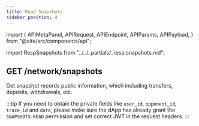 ```yaml
---
title: Read Snapshots
sidebar_position: 4
---
```


import {
  APIMetaPanel,
  APIRequest,
  APIEndpoint,
  APIParams,
  APIPayload,
} from "@site/src/components/api";

import RespSnapshots from "../../_partials/_resp.snapshots.md";

## GET /network/snapshots

Get snapshot records public information, which including transfers, deposits, withdrawals, etc.

<APIEndpoint url="/network/snapshots?offset=:offset&limit=:limit&asset=:asset&order=:order" />

<APIMetaPanel scope="" />

<APIParams
  p-offset="Pagination start time, RFC3339Nano format, e.g. `2020-12-12T12:12:12.999999999Z`"
  p-offset-required={true}
  p-limit="Pagination per page data limit, 500 by default, maximally 500. "
  p-limit-required={true}
  p-asset="The asset's id, transfer records of a certain asset."
  p-order="Sort in `ASC` or `DESC` order, `DESC` by default."
/>

<APIRequest
  title="Read snapshot detail"
  isPublic
  url="/network/snapshots?limit=10&offset=2018-05-29T16:30:24.845515732%2B08:00"
/>

<RespSnapshots />

:::tip
If you need to obtain the private fields like `user_id`, `opponent_id`, `trace_id` and `data`, please make sure the dApp has already grant the `SNAPSHOTS:READ` permission and set correct JWT in the request headers.
:::
